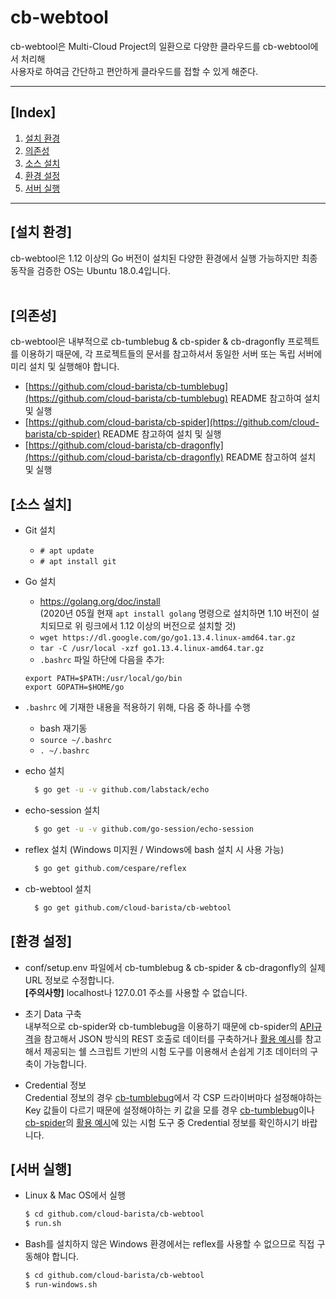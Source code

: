 cb-webtool
==========
cb-webtool은 Multi-Cloud Project의 일환으로 다양한 클라우드를 cb-webtool에서 처리해 <br>
사용자로 하여금 간단하고 편안하게 클라우드를 접할 수 있게 해준다.
***
## [Index]
1. [설치 환경](#설치-환경)
2. [의존성](#의존성)
3. [소스 설치](#소스-설치)
3. [환경 설정](#환경-설정)
4. [서버 실행](#서버-실행)
***
## [설치 환경]
cb-webtool은 1.12 이상의 Go 버전이 설치된 다양한 환경에서 실행 가능하지만 최종 동작을 검증한 OS는 Ubuntu 18.0.4입니다.<br>
<br>

## [의존성]
cb-webtool은 내부적으로 cb-tumblebug & cb-spider & cb-dragonfly 프로젝트를 이용하기 때문에, 각 프로젝트들의 문서를 참고하셔서 동일한 서버 또는 독립 서버에 미리 설치 및 실행해야 합니다.<br>
- [https://github.com/cloud-barista/cb-tumblebug](https://github.com/cloud-barista/cb-tumblebug) README 참고하여 설치 및 실행
- [https://github.com/cloud-barista/cb-spider](https://github.com/cloud-barista/cb-spider) README 참고하여 설치 및 실행
- [https://github.com/cloud-barista/cb-dragonfly](https://github.com/cloud-barista/cb-dragonfly) README 참고하여 설치 및 실행

## [소스 설치]
- Git 설치
  - `# apt update`
  - `# apt install git`

- Go 설치
  - https://golang.org/doc/install <br>
    (2020년 05월 현재 `apt install golang` 명령으로 설치하면 1.10 버전이 설치되므로 위 링크에서 1.12 이상의 버전으로 설치할 것)
  - `wget https://dl.google.com/go/go1.13.4.linux-amd64.tar.gz`
  - `tar -C /usr/local -xzf go1.13.4.linux-amd64.tar.gz`
  - `.bashrc` 파일 하단에 다음을 추가: 
  ```
  export PATH=$PATH:/usr/local/go/bin
  export GOPATH=$HOME/go
  ```

- `.bashrc` 에 기재한 내용을 적용하기 위해, 다음 중 하나를 수행
  - bash 재기동
  - `source ~/.bashrc`
  - `. ~/.bashrc`

 - echo 설치
    ````bash
      $ go get -u -v github.com/labstack/echo
    ````
 
 - echo-session 설치
     ````bash
       $ go get -u -v github.com/go-session/echo-session
     ````

 - reflex 설치 (Windows 미지원 / Windows에 bash 설치 시 사용 가능)
     ````bash
       $ go get github.com/cespare/reflex 
     ````

 - cb-webtool 설치
     ````bash
       $ go get github.com/cloud-barista/cb-webtool
     ````

## [환경 설정]
   - conf/setup.env 파일에서 cb-tumblebug & cb-spider & cb-dragonfly의 실제 URL 정보로 수정합니다.<br>
     **[주의사항]** localhost나 127.0.01 주소를 사용할 수 없습니다.
   
   - 초기 Data 구축<br>
     내부적으로 cb-spider와 cb-tumblebug을 이용하기 때문에 cb-spider의 [API규격](https://github.com/cloud-barista/cb-spider#api-%EA%B7%9C%EA%B2%A9)을 참고해서 JSON 방식의 REST 호출로 데이터를 구축하거나 [활용 예시](https://github.com/cloud-barista/cb-spider#%ED%99%9C%EC%9A%A9-%EC%98%88%EC%8B%9C_)를 참고해서 제공되는 쉘 스크립트 기반의 시험 도구를 이용해서 손쉽게 기초 데이터의 구축이 가능합니다.

  - Credential 정보<br>
    Credential 정보의 경우 [cb-tumblebug](https://github.com/cloud-barista/cb-tumblebug)에서 각 CSP 드라이버마다 설정해야하는 Key 값들이 다르기 때문에 설정해야하는 키 값을 모를 경우 [cb-tumblebug](https://github.com/cloud-barista/cb-tumblebug)이나 [cb-spider](https://github.com/cloud-barista/cb-spider)의 [활용 예시](https://github.com/cloud-barista/cb-spider#%ED%99%9C%EC%9A%A9-%EC%98%88%EC%8B%9C_)에 있는 시험 도구 중 Credential 정보를 확인하시기 바랍니다.


## [서버 실행]
- Linux & Mac OS에서 실행
    ````bash (Linux & Mac OS)
    $ cd github.com/cloud-barista/cb-webtool
    $ run.sh
    ````

- Bash를 설치하지 않은 Windows 환경에서는 reflex를 사용할 수 없으므로 직접 구동해야 합니다.
    ````bash (Windows)
    $ cd github.com/cloud-barista/cb-webtool
    $ run-windows.sh
    ````
